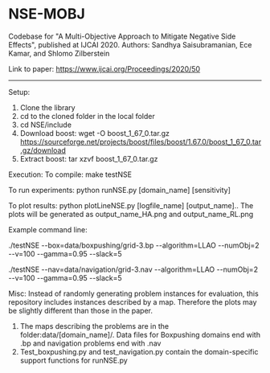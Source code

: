 # NSE-MOBJ
Codebase for "A Multi-Objective Approach to Mitigate Negative Side Effects", published at IJCAI 2020.
Authors: Sandhya Saisubramanian, Ece Kamar, and Shlomo Zilberstein

Link to paper: https://www.ijcai.org/Proceedings/2020/50

-----------------------------------------------------------------------------------------------------------
Setup:

1. Clone the library
2. cd to the cloned folder in the local folder
3. cd NSE/include
4. Download boost: wget -O boost_1_67_0.tar.gz https://sourceforge.net/projects/boost/files/boost/1.67.0/boost_1_67_0.tar.gz/download
5. Extract boost: tar xzvf boost_1_67_0.tar.gz

Execution:
To compile: make testNSE

To run experiments: python runNSE.py [domain_name] [sensitivity]

To plot results: python plotLineNSE.py [logfile_name] [output_name].. The plots will be generated as output_name_HA.png and output_name_RL.png

Example command line: 

./testNSE --box=data/boxpushing/grid-3.bp --algorithm=LLAO --numObj=2 --v=100 --gamma=0.95 --slack=5

./testNSE --nav=data/navigation/grid-3.nav --algorithm=LLAO --numObj=2 --v=100 --gamma=0.95 --slack=5

Misc:
Instead of randomly generating problem instances for evaluation, this repository includes instances described by a map. Therefore the plots may be slightly different than those in the paper. 
1. The maps describing the problems are in the folder:data/[domain_name]/. Data files for Boxpushing domains end with .bp and navigation problems end with .nav
2. Test_boxpushing.py and test_navigation.py contain the domain-specific support functions for runNSE.py
